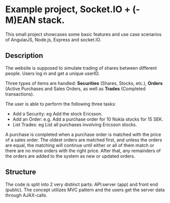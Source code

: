 # Example project, Socket.IO + (-M)EAN stack.
This small project showcases some basic features and use case scenarios of AngularJS, Node.js, Express and socket.IO.


## Description
The website is supposed to simulate trading of shares between different people.
Users log in and get a unique userID.

Three types of items are handled: **Securities** (Shares, Stocks, etc.), **Orders** (Active Purchases and Sales Orders, as well as **Trades** (Completed transactions).

The user is able to perform the following three tasks:
* Add a Security: eg Add the stock Ericsson.
* Add an Order: e.g. Add a purchase order for 10 Nokia stocks for 15 SEK.
* List Trades: eg List all purchases involving Ericsson stocks.

A purchase is completed when a purchase order is matched with the price of a sales order. The oldest orders are matched first, and unless the orders are equal, the matching will continue until either or all of them match or there are no more orders with the right price. After that, any remainders of the orders are added to the system as new or updated orders.

## Structure
The code is split into 2 very distinct parts: API:server (app) and front end (public). The concept utilizes MVC pattern and the users get the server data through AJAX-calls.

